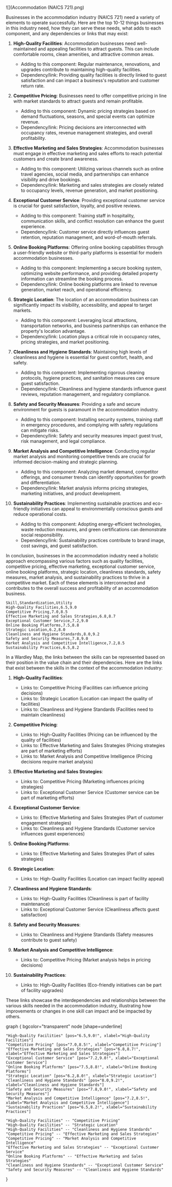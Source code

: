 ![](Accommodation (NAICS 721).png)

Businesses in the accommodation industry (NAICS 721) need a variety of elements to operate successfully. Here are the top 10-12 things businesses in this industry need, how they can serve these needs, what adds to each component, and any dependencies or links that may exist:

1. **High-Quality Facilities**: Accommodation businesses need well-maintained and appealing facilities to attract guests. This can include comfortable rooms, clean amenities, and attractive common areas.
   - Adding to this component: Regular maintenance, renovations, and upgrades contribute to maintaining high-quality facilities.
   - Dependency/link: Providing quality facilities is directly linked to guest satisfaction and can impact a business's reputation and customer return rate.

2. **Competitive Pricing**: Businesses need to offer competitive pricing in line with market standards to attract guests and remain profitable.
   - Adding to this component: Dynamic pricing strategies based on demand fluctuations, seasons, and special events can optimize revenue.
   - Dependency/link: Pricing decisions are interconnected with occupancy rates, revenue management strategies, and overall profitability.

3. **Effective Marketing and Sales Strategies**: Accommodation businesses must engage in effective marketing and sales efforts to reach potential customers and create brand awareness.
   - Adding to this component: Utilizing various channels such as online travel agencies, social media, and partnerships can enhance visibility and drive bookings.
   - Dependency/link: Marketing and sales strategies are closely related to occupancy levels, revenue generation, and market positioning.

4. **Exceptional Customer Service**: Providing exceptional customer service is crucial for guest satisfaction, loyalty, and positive reviews.
   - Adding to this component: Training staff in hospitality, communication skills, and conflict resolution can enhance the guest experience.
   - Dependency/link: Customer service directly influences guest retention, reputation management, and word-of-mouth referrals.

5. **Online Booking Platforms**: Offering online booking capabilities through a user-friendly website or third-party platforms is essential for modern accommodation businesses.
   - Adding to this component: Implementing a secure booking system, optimizing website performance, and providing detailed property information can streamline the booking process.
   - Dependency/link: Online booking platforms are linked to revenue generation, market reach, and operational efficiency.

6. **Strategic Location**: The location of an accommodation business can significantly impact its visibility, accessibility, and appeal to target markets.
   - Adding to this component: Leveraging local attractions, transportation networks, and business partnerships can enhance the property's location advantage.
   - Dependency/link: Location plays a critical role in occupancy rates, pricing strategies, and market positioning.

7. **Cleanliness and Hygiene Standards**: Maintaining high levels of cleanliness and hygiene is essential for guest comfort, health, and safety.
   - Adding to this component: Implementing rigorous cleaning protocols, hygiene practices, and sanitation measures can ensure guest satisfaction.
   - Dependency/link: Cleanliness and hygiene standards influence guest reviews, reputation management, and regulatory compliance.

8. **Safety and Security Measures**: Providing a safe and secure environment for guests is paramount in the accommodation industry.
   - Adding to this component: Installing security systems, training staff in emergency procedures, and complying with safety regulations can mitigate risks.
   - Dependency/link: Safety and security measures impact guest trust, risk management, and legal compliance.

9. **Market Analysis and Competitive Intelligence**: Conducting regular market analysis and monitoring competitive trends are crucial for informed decision-making and strategic planning.
   - Adding to this component: Analyzing market demand, competitor offerings, and consumer trends can identify opportunities for growth and differentiation.
   - Dependency/link: Market analysis informs pricing strategies, marketing initiatives, and product development.

10. **Sustainability Practices**: Implementing sustainable practices and eco-friendly initiatives can appeal to environmentally conscious guests and reduce operational costs.
    - Adding to this component: Adopting energy-efficient technologies, waste reduction measures, and green certifications can demonstrate social responsibility.
    - Dependency/link: Sustainability practices contribute to brand image, cost savings, and guest satisfaction.

In conclusion, businesses in the accommodation industry need a holistic approach encompassing various factors such as quality facilities, competitive pricing, effective marketing, exceptional customer service, online booking platforms, strategic location, cleanliness standards, safety measures, market analysis, and sustainability practices to thrive in a competitive market. Each of these elements is interconnected and contributes to the overall success and profitability of an accommodation business.


```csv
Skill,Standardization,Utility
High-Quality Facilities,6.5,9.0
Competitive Pricing,7.0,8.5
Effective Marketing and Sales Strategies,6.8,8.7
Exceptional Customer Service,7.2,9.0
Online Booking Platforms,7.5,8.8
Strategic Location,6.2,8.0
Cleanliness and Hygiene Standards,8.0,9.2
Safety and Security Measures,7.8,9.0
Market Analysis and Competitive Intelligence,7.2,8.5
Sustainability Practices,6.5,8.2
```


In a Wardley Map, the links between the skills can be represented based on their position in the value chain and their dependencies. Here are the links that exist between the skills in the context of the accommodation industry:

1. **High-Quality Facilities**:
    - Links to: Competitive Pricing (Facilities can influence pricing decisions)
    - Links to: Strategic Location (Location can impact the quality of facilities)
    - Links to: Cleanliness and Hygiene Standards (Facilities need to maintain cleanliness)
  
2. **Competitive Pricing**:
    - Links to: High-Quality Facilities (Pricing can be influenced by the quality of facilities)
    - Links to: Effective Marketing and Sales Strategies (Pricing strategies are part of marketing efforts)
    - Links to: Market Analysis and Competitive Intelligence (Pricing decisions require market analysis)
  
3. **Effective Marketing and Sales Strategies**:
    - Links to: Competitive Pricing (Marketing influences pricing strategies)
    - Links to: Exceptional Customer Service (Customer service can be part of marketing efforts)
  
4. **Exceptional Customer Service**:
    - Links to: Effective Marketing and Sales Strategies (Part of customer engagement strategies)
    - Links to: Cleanliness and Hygiene Standards (Customer service influences guest experiences)
  
5. **Online Booking Platforms**:
    - Links to: Effective Marketing and Sales Strategies (Part of sales strategies)
  
6. **Strategic Location**:
    - Links to: High-Quality Facilities (Location can impact facility appeal)
  
7. **Cleanliness and Hygiene Standards**:
    - Links to: High-Quality Facilities (Cleanliness is part of facility maintenance)
    - Links to: Exceptional Customer Service (Cleanliness affects guest satisfaction)
  
8. **Safety and Security Measures**:
    - Links to: Cleanliness and Hygiene Standards (Safety measures contribute to guest safety)
  
9. **Market Analysis and Competitive Intelligence**:
    - Links to: Competitive Pricing (Market analysis helps in pricing decisions)
  
10. **Sustainability Practices**:
    - Links to: High-Quality Facilities (Eco-friendly initiatives can be part of facility upgrades)

These links showcase the interdependencies and relationships between the various skills needed in the accommodation industry, illustrating how improvements or changes in one skill can impact and be impacted by others.


graph {
    bgcolor="transparent"
    node [shape=underline]

    "High-Quality Facilities" [pos="6.5,9.0!", xlabel="High-Quality Facilities"]
    "Competitive Pricing" [pos="7.0,8.5!", xlabel="Competitive Pricing"]
    "Effective Marketing and Sales Strategies" [pos="6.8,8.7!", xlabel="Effective Marketing and Sales Strategies"]
    "Exceptional Customer Service" [pos="7.2,9.0!", xlabel="Exceptional Customer Service"]
    "Online Booking Platforms" [pos="7.5,8.8!", xlabel="Online Booking Platforms"]
    "Strategic Location" [pos="6.2,8.0!", xlabel="Strategic Location"]
    "Cleanliness and Hygiene Standards" [pos="8.0,9.2!", xlabel="Cleanliness and Hygiene Standards"]
    "Safety and Security Measures" [pos="7.8,9.0!", xlabel="Safety and Security Measures"]
    "Market Analysis and Competitive Intelligence" [pos="7.2,8.5!", xlabel="Market Analysis and Competitive Intelligence"]
    "Sustainability Practices" [pos="6.5,8.2!", xlabel="Sustainability Practices"]

    "High-Quality Facilities" -- "Competitive Pricing"
    "High-Quality Facilities" -- "Strategic Location"
    "High-Quality Facilities" -- "Cleanliness and Hygiene Standards"
    "Competitive Pricing" -- "Effective Marketing and Sales Strategies"
    "Competitive Pricing" -- "Market Analysis and Competitive Intelligence"
    "Effective Marketing and Sales Strategies" -- "Exceptional Customer Service"
    "Online Booking Platforms" -- "Effective Marketing and Sales Strategies"
    "Cleanliness and Hygiene Standards" -- "Exceptional Customer Service"
    "Safety and Security Measures" -- "Cleanliness and Hygiene Standards"
}